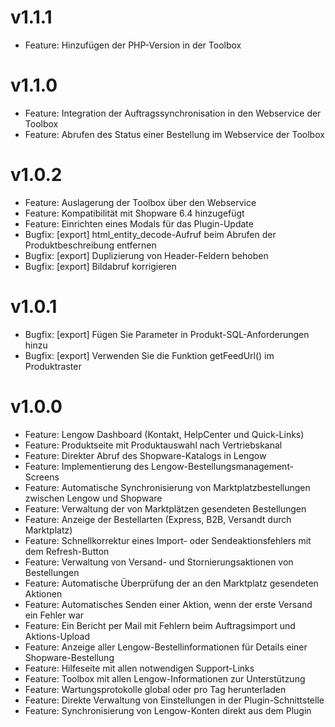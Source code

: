 # v1.1.1
- Feature: Hinzufügen der PHP-Version in der Toolbox

# v1.1.0
- Feature: Integration der Auftragssynchronisation in den Webservice der Toolbox
- Feature: Abrufen des Status einer Bestellung im Webservice der Toolbox

# v1.0.2
- Feature: Auslagerung der Toolbox über den Webservice
- Feature: Kompatibilität mit Shopware 6.4 hinzugefügt
- Feature: Einrichten eines Modals für das Plugin-Update
- Bugfix: [export] html_entity_decode-Aufruf beim Abrufen der Produktbeschreibung entfernen
- Bugfix: [export] Duplizierung von Header-Feldern behoben
- Bugfix: [export] Bildabruf korrigieren

# v1.0.1
- Bugfix: [export] Fügen Sie Parameter in Produkt-SQL-Anforderungen hinzu
- Bugfix: [export] Verwenden Sie die Funktion getFeedUrl() im Produktraster

# v1.0.0
- Feature: Lengow Dashboard (Kontakt, HelpCenter und Quick-Links)
- Feature: Produktseite mit Produktauswahl nach Vertriebskanal
- Feature: Direkter Abruf des Shopware-Katalogs in Lengow
- Feature: Implementierung des Lengow-Bestellungsmanagement-Screens
- Feature: Automatische Synchronisierung von Marktplatzbestellungen zwischen Lengow und Shopware
- Feature: Verwaltung der von Marktplätzen gesendeten Bestellungen
- Feature: Anzeige der Bestellarten (Express, B2B, Versandt durch Marktplatz)
- Feature: Schnellkorrektur eines Import- oder Sendeaktionsfehlers mit dem Refresh-Button
- Feature: Verwaltung von Versand- und Stornierungsaktionen von Bestellungen
- Feature: Automatische Überprüfung der an den Marktplatz gesendeten Aktionen
- Feature: Automatisches Senden einer Aktion, wenn der erste Versand ein Fehler war
- Feature: Ein Bericht per Mail mit Fehlern beim Auftragsimport und Aktions-Upload
- Feature: Anzeige aller Lengow-Bestellinformationen für Details einer Shopware-Bestellung
- Feature: Hilfeseite mit allen notwendigen Support-Links
- Feature: Toolbox mit allen Lengow-Informationen zur Unterstützung
- Feature: Wartungsprotokolle global oder pro Tag herunterladen
- Feature: Direkte Verwaltung von Einstellungen in der Plugin-Schnittstelle
- Feature: Synchronisierung von Lengow-Konten direkt aus dem Plugin
